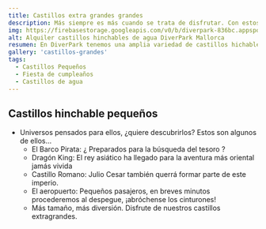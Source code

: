 ```yaml
---
title: Castillos extra grandes grandes
description: Más siempre es más cuando se trata de disfrutar. Con estos castillos te podrás adentrar en nuestro universo de risas, emoción y adrenalina. 
img: https://firebasestorage.googleapis.com/v0/b/diverpark-836bc.appspot.com/o/castillos-grandes%2Favion-1.jpg?alt=media&token=c683a312-d0e0-40fc-b870-fb5d14fa56f7
alt: Alquiler castillos hinchables de agua DiverPark Mallorca
resumen: En DiverPark tenemos una amplia variedad de castillos hichables para lo más pequeños
gallery: 'castillos-grandes'
tags: 
  - Castillos Pequeños
  - Fiesta de cumpleaños
  - Castillos de agua
---
```


## Castillos hinchable pequeños

* Universos pensados para ellos, ¿quiere descubrirlos? Estos son algunos de ellos…
  * El Barco Pirata: ¿ Preparados para la búsqueda del tesoro ?
  * Dragón King: El rey asiático ha llegado para la aventura más oriental jamás vivida
  * Castillo Romano: Julio Cesar también querrá formar parte de este imperio.
  * El aeropuerto: Pequeños pasajeros, en breves minutos procederemos al despegue, ¡abróchense los cinturones!
  * Más tamaño, más diversión. Disfrute de nuestros castillos extragrandes.